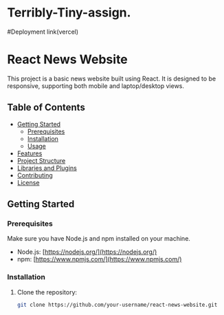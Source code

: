# Terribly-Tiny-assign.
#Deployment link(vercel)

# React News Website

This project is a basic news website built using React. It is designed to be responsive, supporting both mobile and laptop/desktop views.

## Table of Contents

- [Getting Started](#getting-started)
  - [Prerequisites](#prerequisites)
  - [Installation](#installation)
  - [Usage](#usage)
- [Features](#features)
- [Project Structure](#project-structure)
- [Libraries and Plugins](#libraries-and-plugins)
- [Contributing](#contributing)
- [License](#license)

## Getting Started

### Prerequisites

Make sure you have Node.js and npm installed on your machine.

- Node.js: [https://nodejs.org/](https://nodejs.org/)
- npm: [https://www.npmjs.com/](https://www.npmjs.com/)

### Installation

1. Clone the repository:

   ```bash
   git clone https://github.com/your-username/react-news-website.git
